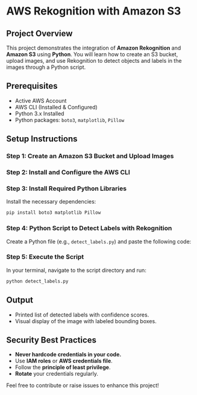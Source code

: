 # AWS Rekognition with Amazon S3

## Project Overview
This project demonstrates the integration of **Amazon Rekognition** and **Amazon S3** using **Python**. You will learn how to create an S3 bucket, upload images, and use Rekognition to detect objects and labels in the images through a Python script.

## Prerequisites
- Active AWS Account
- AWS CLI (Installed & Configured)
- Python 3.x Installed
- Python packages: `boto3`, `matplotlib`, `Pillow`

## Setup Instructions

### Step 1: Create an Amazon S3 Bucket and Upload Images


### Step 2: Install and Configure the AWS CLI


### Step 3: Install Required Python Libraries
Install the necessary dependencies:
```sh
pip install boto3 matplotlib Pillow
```

### Step 4: Python Script to Detect Labels with Rekognition
Create a Python file (e.g., `detect_labels.py`) and paste the following code:


### Step 5: Execute the Script
In your terminal, navigate to the script directory and run:
```sh
python detect_labels.py
```

## Output
- Printed list of detected labels with confidence scores.
- Visual display of the image with labeled bounding boxes.

## Security Best Practices
- **Never hardcode credentials in your code.**
- Use **IAM roles** or **AWS credentials file**.
- Follow the **principle of least privilege**.
- **Rotate** your credentials regularly.


Feel free to contribute or raise issues to enhance this project!

